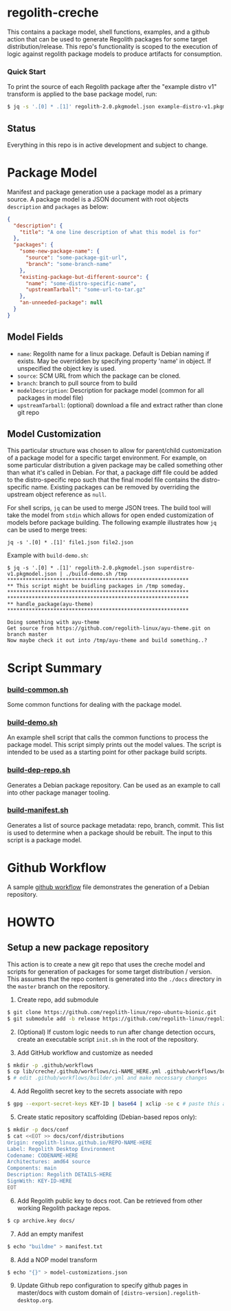 # regolith-creche

This contains a package model, shell functions, examples, and a github action that can be used to generate Regolith packages for some target distribution/release. This repo's functionality is scoped to the execution of logic against regolith package models to produce artifacts for consumption.

### Quick Start

To print the source of each Regolith package after the "example distro v1" transform is applied to the base package model, run:

```bash
$ jq -s '.[0] * .[1]' regolith-2.0.pkgmodel.json example-distro-v1.pkgmodel.json | ./build-demo.sh /tmp
```

## Status

Everything in this repo is in active development and subject to change.

# Package Model

Manifest and package generation use a package model as a primary source.  A package model is a JSON document with root objects `description` and `packages` as below:

```json
{
  "description": {
    "title": "A one line description of what this model is for"
  },
  "packages": {
    "some-new-package-name": {
      "source": "some-package-git-url",
      "branch": "some-branch-name"
    },
    "existing-package-but-different-source": {
      "name": "some-distro-specific-name",
      "upstreamTarball": "some-url-to-tar.gz"
    },
    "an-unneeded-package": null
  }
}
```

## Model Fields

* `name`: Regolith name for a linux package. Default is Debian naming if exists.  May be overridden by specifying property 'name' in object.  If unspecified the object key is used.
* `source`: SCM URL from which the package can be cloned.
* `branch`: branch to pull source from to build
* `modelDescription`: Description for package model (common for all packages in model file)
* `upstreamTarball`: (optional) download a file and extract rather than clone git repo

## Model Customization

This particular structure was chosen to allow for parent/child customization of a package model for a specific target environment.  For example, on some particular distribution a given package may be called something other than what it's called in Debian.  For that, a package diff file could be added to the distro-specific repo such that the final model file contains the distro-specific name.  Existing packages can be removed by overriding the upstream object reference as `null`.

For shell scrips, `jq` can be used to merge JSON trees.  The build tool will take the model from `stdin` which allows for open ended customization of models before package building.  The following example illustrates how `jq` can be used to merge trees:

```
jq -s '.[0] * .[1]' file1.json file2.json
```

Example with `build-demo.sh`:
```
$ jq -s '.[0] * .[1]' regolith-2.0.pkgmodel.json superdistro-v1.pkgmodel.json | ./build-demo.sh /tmp
***********************************************************
** This script might be buidling packages in /tmp someday.
***********************************************************
***********************************************************
** handle_package(ayu-theme)
***********************************************************

Doing something with ayu-theme
Get source from https://github.com/regolith-linux/ayu-theme.git on branch master
Now maybe check it out into /tmp/ayu-theme and build something..?
```

# Script Summary

### [build-common.sh](build-common.sh)

Some common functions for dealing with the package model.

### [build-demo.sh](build-demo.sh)

An example shell script that calls the common functions to process the package model.  This script simply prints out the model values.  The script is intended to be used as a starting point for other package build scripts.
### [build-dep-repo.sh](build-dep-repo.sh)

Generates a Debian package repository.  Can be used as an example to call into other package manager tooling.

### [build-manifest.sh](build-manifest.sh)

Generates a list of source package metadata: repo, branch, commit.  This list is used to determine when a package should be rebuilt.  The input to this script is a package model.

# Github Workflow

A sample [github workflow](.github/workflows/ci-NAME_HERE.yml) file demonstrates the generation of a Debian repository.

# HOWTO

## Setup a new package repository

This action is to create a new git repo that uses the creche model and scripts for generation of packages for some target distribution / version.  This assumes that the repo content is generated into the `./docs` directory in the `master` branch on the repository.

1. Create repo, add submodule

```bash
$ git clone https://github.com/regolith-linux/repo-ubuntu-bionic.git
$ git submodule add -b release https://github.com/regolith-linux/regolith-creche.git lib/creche
```

2. (Optional) If custom logic needs to run after change detection occurs, create an executable script `init.sh` in the root of the repository.

3. Add GitHub workflow and customize as needed

```bash
$ mkdir -p .github/workflows
$ cp lib/creche/.github/workflows/ci-NAME_HERE.yml .github/workflows/builder.yml
$ # edit .github/workflows/builder.yml and make necessary changes
```

4. Add Regolith secret key to the secrets associate with repo

```bash
$ gpg --export-secret-keys KEY-ID | base64 | xclip -se c # paste this as a secret called DEB_REPO_KEY
```

5. Create static repository scaffolding (Debian-based repos only):

```bash
$ mkdir -p docs/conf
$ cat <<EOT >> docs/conf/distributions
Origin: regolith-linux.github.io/REPO-NAME-HERE
Label: Regolith Desktop Environment
Codename: CODENAME-HERE
Architectures: amd64 source
Components: main
Description: Regolith DETAILS-HERE
SignWith: KEY-ID-HERE
EOT
```

6. Add Regolith public key to docs root.  Can be retrieved from other working Regolith package repos.

```bash
$ cp archive.key docs/
```

7. Add an empty manifest

```bash
$ echo "buildme" > manifest.txt
```

8. Add a NOP model transform

```bash
$ echo "{}" > model-customizations.json
```

9. Update Github repo configuration to specify github pages in master/docs with custom domain of `[distro-version].regolith-desktop.org`.